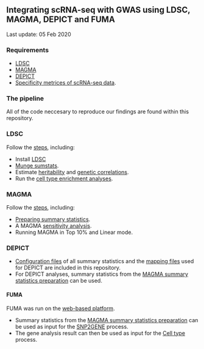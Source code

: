 ## Integrating scRNA-seq with GWAS using LDSC, MAGMA, DEPICT and FUMA

Last update: 05 Feb 2020

### Requirements
- [LDSC](https://github.com/bulik/ldsc)
- [MAGMA](https://ctg.cncr.nl/software/magma)
- [DEPICT](https://data.broadinstitute.org/mpg/depict/depict_download/bundles/)
- [Specificity metrices of scRNA-seq data](https://github.com/mitchellolislagers/cell_type_enrichment_pipeline/tree/master/scRNA_datasets).

### The pipeline
All of the code neccesary to reproduce our findings are found within this repository.

### LDSC
Follow the [steps](https://github.com/mitchellolislagers/cell_type_enrichment_pipeline/blob/master/LDSC/README.md), including:
- Install [LDSC](https://github.com/bulik/ldsc)
- [Munge sumstats](https://github.com/mitchellolislagers/cell_type_enrichment_pipeline/tree/master/LDSC/munge_sumstats/munge_sumstats.sh).
- Estimate [heritability](https://github.com/mitchellolislagers/cell_type_enrichment_pipeline/blob/master/LDSC/heritability/calculate_and_collect_h2.sh) and [genetic correlations](https://github.com/mitchellolislagers/cell_type_enrichment_pipeline/blob/master/LDSC/bivariate_correlations/calculate_and_collect_rg.sh).
- Run the [cell type enrichment analyses](https://github.com/mitchellolislagers/cell_type_enrichment_pipeline/tree/master/LDSC/celltype_enrichment).

### MAGMA
Follow the [steps](https://github.com/mitchellolislagers/cell_type_enrichment_pipeline/blob/master/MAGMA/README.md), including:
- [Preparing summary statistics](https://github.com/mitchellolislagers/cell_type_enrichment_pipeline/blob/master/MAGMA/sum_stats/prepare_MAGMA_sumstats.sh).
- A MAGMA [sensitivity analysis](https://github.com/mitchellolislagers/cell_type_enrichment_pipeline/blob/master/MAGMA/sum_stats/QC_MAGMA.sh).
- Running MAGMA in Top 10% and Linear mode.

### DEPICT
- [Configuration files](https://github.com/mitchellolislagers/cell_type_enrichment_pipeline/tree/master/DEPICT/config_files) of all summary statistics and the [mapping files](https://github.com/mitchellolislagers/cell_type_enrichment_pipeline/tree/master/DEPICT/mapping) used for DEPICT are included in this repository.
- For DEPICT analyses, summary statistics from the [MAGMA summary statistics preparation](https://github.com/mitchellolislagers/cell_type_enrichment_pipeline/blob/master/MAGMA/sum_stats/prepare_MAGMA_sumstats.sh) can be used.

#### FUMA
FUMA was run on the [web-based platform](https://fuma.ctglab.nl/). 
- Summary statistics from the [MAGMA summary statistics preparation](https://github.com/mitchellolislagers/cell_type_enrichment_pipeline/blob/master/MAGMA/sum_stats/prepare_MAGMA_sumstats.sh) can be used as input for the [SNP2GENE](https://fuma.ctglab.nl/snp2gene) process.
- The gene analysis result can then be used as input for the [Cell type](https://fuma.ctglab.nl/celltype) process.